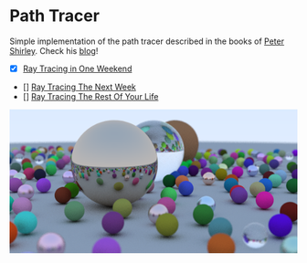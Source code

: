 # Path Tracer

Simple implementation of the path tracer described in the books of [Peter Shirley](https://github.com/petershirley). Check his [blog](http://in1weekend.blogspot.com.es/2016/01/ray-tracing-in-one-weekend.html)!

- [x] [Ray Tracing in One Weekend](https://www.amazon.com/Ray-Tracing-Weekend-Minibooks-Book-ebook/dp/B01B5AODD8)
- [] [Ray Tracing The Next Week](https://www.amazon.com/Ray-Tracing-Next-Week-Minibooks-ebook/dp/B01CO7PQ8C)
- [] [Ray Tracing The Rest Of Your Life](https://www.amazon.com/Ray-Tracing-Rest-Your-Minibooks-ebook/dp/B01DN58P8C)

![Render](render.png "Yes, I prefer left-handed coordinate systems :P")
